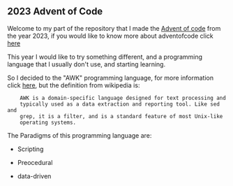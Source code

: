 ## 2023 Advent of Code

Welcome to my part of the repository that I made the [Advent of code](https://adventofcode.com/2023) 
from the year 2023, if you would like to know more about adventofcode
click [here](https://adventofcode.com/about)

This year I would like to try something different, and a programming
language that I usually don't use, and starting learning.

So I decided to the "AWK" programming language, for more information
click [here](https://en.wikipedia.org/wiki/AWK), but the definition from wikipedia is:

```
    AWK is a domain-specific language designed for text processing and 
    typically used as a data extraction and reporting tool. Like sed and 
    grep, it is a filter, and is a standard feature of most Unix-like 
    operating systems.
```

The Paradigms of this programming language are:

- Scripting
    
- Preocedural

- data-driven 
